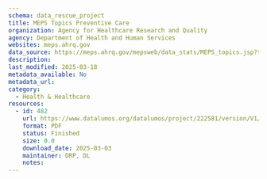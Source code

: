 ```yaml
---
schema: data_rescue_project 
title: MEPS Topics Preventive Care
organization: Agency for Healthcare Research and Quality
agency: Department of Health and Human Services
websites: meps.ahrq.gov
data_source: https://meps.ahrq.gov/mepsweb/data_stats/MEPS_topics.jsp?topicid=42Z-1
description: 
last_modified: 2025-03-18
metadata_available: No
metadata_url: 
category:
  - Health & Healthcare 
resources:
  - id: 482
    url: https://www.datalumos.org/datalumos/project/222581/version/V1/view
    format: PDF
    status: Finished
    size: 0.0
    download_date: 2025-03-03
    maintainer: DRP, DL
    notes: 
---
```

